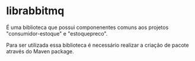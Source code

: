 <h1>librabbitmq</h1>

É uma biblioteca que possui componenentes comuns aos projetos "consumidor-estoque" e "estoquepreco".

Para ser utilizada essa biblioteca é necessário realizar a criação de pacote através do Maven package.